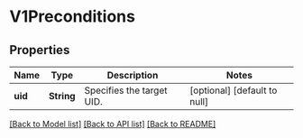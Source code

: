 # V1Preconditions

## Properties
Name | Type | Description | Notes
------------ | ------------- | ------------- | -------------
**uid** | **String** | Specifies the target UID. | [optional] [default to null]

[[Back to Model list]](../README.md#documentation-for-models) [[Back to API list]](../README.md#documentation-for-api-endpoints) [[Back to README]](../README.md)


